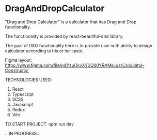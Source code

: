 # DragAndDropCalculator

"Drag and Drop Calculator" is a calculator that has Drag and Drop functionality.

The functionality is provided by react-beautiful-dnd library.

The goal of D&D functionality here is to provide user with ability to design calculator according to his or her taste.

Figma layout: https://www.figma.com/file/pdYzuOkvXY3Q00YRAMsLuz/Calculator-Constructor

TECHNOLOGIES USED:
1. React
2. Typescript
3. SCSS
4. Javascript
5. Redux
6. Vite

TO START PROJECT: 
npm run dev

...IN PROGRESS...
